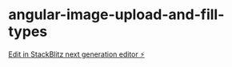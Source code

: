 # angular-image-upload-and-fill-types

[Edit in StackBlitz next generation editor ⚡️](https://stackblitz.com/~/github.com/VikramanKesavan/angular-image-upload-and-fill-types)